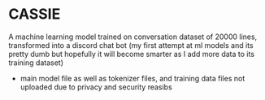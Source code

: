 # CASSIE
A machine learning model trained on conversation dataset of 20000 lines, transformed into a discord chat bot (my first attempt at ml models and its pretty dumb but hopefully it will become smarter as I add more data to its training dataset)



- main model file as well as tokenizer files, and training data files not uploaded due to privacy and security reasibs
